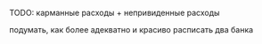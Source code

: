 TODO: карманные расходы + непривиденные расходы

подумать, как более адекватно и красиво расписать два банка
